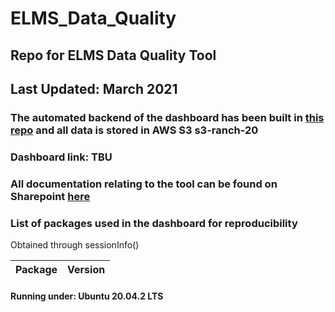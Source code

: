 # ELMS_Data_Quality

## Repo for ELMS Data Quality Tool 

## Last Updated: March 2021 

### The automated backend of the dashboard has been built in [this repo](https://github.com/Defra-Data-Science-Centre-of-Excellence/elmsMetadata) and all data is stored in AWS S3 s3-ranch-20 
### Dashboard link: TBU

### All documentation relating to the tool can be found on Sharepoint [here](https://sp.demeter.zeus.gsi.gov.uk/Sites/aa02/elm/evidanaly/Forms/AllItems.aspx?RootFolder=%2FSites%2Faa02%2Felm%2Fevidanaly%2F4%2E9%5FWorkstream%5FAreas%5FModelling%5FStrategy%2F4%2E9%2E3%2E12%5FModelling%5FPartner%2F4%2E9%2E3%2E12%2E1%5FQ12021%5FCapgemini%2F5%2E%20Sprint%204%2FData%20Quality&FolderCTID=0x012000E5A4A7CDBE65E34EAF2C6C179BAB66F6&View=%7B6161011C%2DA4EE%2D4355%2D9406%2D7513026BD08B%7D)

### List of packages used in the dashboard for reproducibility
Obtained through sessionInfo()

Package          | Version
-------------    | -------------

#### Running under: Ubuntu 20.04.2 LTS